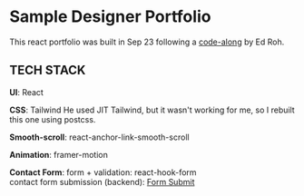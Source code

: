 # Sample Designer Portfolio

This react portfolio was built in Sep 23 following a [code-along](https://www.youtube.com/watch?v=JSJ8ftr92Vw&list=PLs0RSZipvGCQlfdgzb1o6ijSIHJ3Axq1z) by Ed Roh.

## TECH STACK
**UI**: React 

**CSS**: Tailwind
He used JIT Tailwind, but it wasn't working for me, so I rebuilt this one using postcss.

**Smooth-scroll**: react-anchor-link-smooth-scroll

**Animation**: framer-motion

**Contact Form**: 
form + validation: react-hook-form  
contact form submission (backend): [Form Submit](https://formsubmit.co/) 

